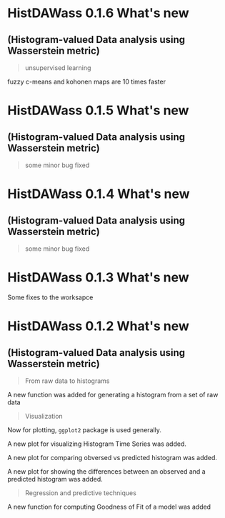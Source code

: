 <!-- README.md is generated from README.Rmd. Please edit that file -->
HistDAWass 0.1.6 What's new
===========================

(Histogram-valued Data analysis using Wasserstein metric)
---------------------------------------------------------

> unsupervised learning

fuzzy c-means and kohonen maps are 10 times faster

HistDAWass 0.1.5 What's new
===========================

(Histogram-valued Data analysis using Wasserstein metric)
---------------------------------------------------------

> some minor bug fixed

HistDAWass 0.1.4 What's new
===========================

(Histogram-valued Data analysis using Wasserstein metric)
---------------------------------------------------------

> some minor bug fixed

HistDAWass 0.1.3 What's new
===========================

Some fixes to the worksapce

HistDAWass 0.1.2 What's new
===========================

(Histogram-valued Data analysis using Wasserstein metric)
---------------------------------------------------------

> From raw data to histograms

A new function was added for generating a histogram from a set of raw data

> Visualization

Now for plotting, `ggplot2` package is used generally.

A new plot for visualizing Histogram Time Series was added.

A new plot for comparing obversed vs predicted histogram was added.

A new plot for showing the differences between an observed and a predicted histogram was added.

> Regression and predictive techniques

A new function for computing Goodness of Fit of a model was added
